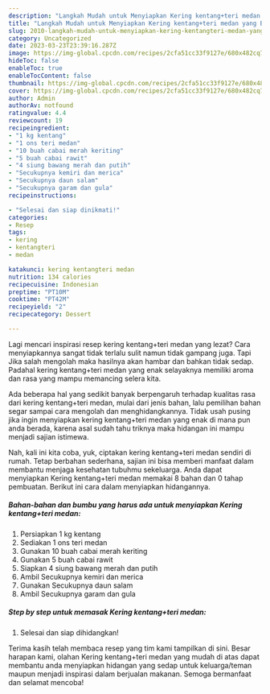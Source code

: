 ```yaml
---
description: "Langkah Mudah untuk Menyiapkan Kering kentang+teri medan yang Bisa Manjain Lidah, Buat Buka Puasa Menggugah Selera"
title: "Langkah Mudah untuk Menyiapkan Kering kentang+teri medan yang Bisa Manjain Lidah, Buat Buka Puasa Menggugah Selera"
slug: 2010-langkah-mudah-untuk-menyiapkan-kering-kentangteri-medan-yang-bisa-manjain-lidah-buat-buka-puasa-menggugah-selera
category: Uncategorized
date: 2023-03-23T23:39:16.287Z
image: https://img-global.cpcdn.com/recipes/2cfa51cc33f9127e/680x482cq70/kering-kentangteri-medan-foto-resep-utama.jpg
hideToc: false
enableToc: true
enableTocContent: false
thumbnail: https://img-global.cpcdn.com/recipes/2cfa51cc33f9127e/680x482cq70/kering-kentangteri-medan-foto-resep-utama.jpg
cover: https://img-global.cpcdn.com/recipes/2cfa51cc33f9127e/680x482cq70/kering-kentangteri-medan-foto-resep-utama.jpg
author: Admin
authorAv: notfound
ratingvalue: 4.4
reviewcount: 19
recipeingredient:
- "1 kg kentang"
- "1 ons teri medan"
- "10 buah cabai merah keriting"
- "5 buah cabai rawit"
- "4 siung bawang merah dan putih"
- "Secukupnya kemiri dan merica"
- "Secukupnya daun salam"
- "Secukupnya garam dan gula"
recipeinstructions:

- "Selesai dan siap dinikmati!"
categories:
- Resep
tags:
- kering
- kentangteri
- medan

katakunci: kering kentangteri medan 
nutrition: 134 calories
recipecuisine: Indonesian
preptime: "PT10M"
cooktime: "PT42M"
recipeyield: "2"
recipecategory: Dessert

---
```



Lagi mencari inspirasi resep kering kentang+teri medan yang lezat? Cara menyiapkannya sangat tidak terlalu sulit namun tidak gampang juga. Tapi Jika salah mengolah maka hasilnya akan hambar dan bahkan tidak sedap. Padahal kering kentang+teri medan yang enak selayaknya memiliki aroma dan rasa yang mampu memancing selera kita.




Ada beberapa hal yang sedikit banyak berpengaruh terhadap kualitas rasa dari kering kentang+teri medan, mulai dari jenis bahan, lalu pemilihan bahan segar sampai cara mengolah dan menghidangkannya. Tidak usah pusing jika ingin menyiapkan kering kentang+teri medan yang enak di mana pun anda berada, karena asal sudah tahu triknya maka hidangan ini mampu menjadi sajian istimewa.


Nah, kali ini kita coba, yuk, ciptakan kering kentang+teri medan sendiri di rumah. Tetap berbahan sederhana, sajian ini bisa memberi manfaat dalam membantu menjaga kesehatan tubuhmu sekeluarga. Anda dapat menyiapkan Kering kentang+teri medan memakai 8 bahan dan 0 tahap pembuatan. Berikut ini cara dalam menyiapkan hidangannya.

<!--inarticleads1-->

##### Bahan-bahan dan bumbu yang harus ada untuk menyiapkan Kering kentang+teri medan:

1. Persiapkan 1 kg kentang
1. Sediakan 1 ons teri medan
1. Gunakan 10 buah cabai merah keriting
1. Gunakan 5 buah cabai rawit
1. Siapkan 4 siung bawang merah dan putih
1. Ambil Secukupnya kemiri dan merica
1. Gunakan Secukupnya daun salam
1. Ambil Secukupnya garam dan gula




<!--inarticleads2-->

##### Step by step untuk memasak Kering kentang+teri medan:


1. Selesai dan siap dihidangkan!



Terima kasih telah membaca resep yang tim kami tampilkan di sini. Besar harapan kami, olahan Kering kentang+teri medan yang mudah di atas dapat membantu anda menyiapkan hidangan yang sedap untuk keluarga/teman maupun menjadi inspirasi dalam berjualan makanan. Semoga bermanfaat dan selamat mencoba!
